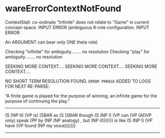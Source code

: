 # wareErrorContextNotFound
ContextStall: co-ordinate "Infinite" does not relate to "Game" in current concept-space. INPUT ERROR (ambiguous θ-role configuration. INPUT ERROR:

An ARGUMENT can bear only ONE theta role)

Checking "infinite" for ambiguity........ no resolution
Checking "play" for ambiguity........ no resolution

SEEKING MORE CONTEXT....
SEEKING MORE CONTEXT....
SEEKING MORE CONTEXT....

NO SHORT TERM RESOLUTION FOUND. `ERROR PHRASE` ADDED TO LOGS FOR NEXT RE-PARSE:

“A finite game is played for the purpose of winning, an infinite game for the purpose of continuing the play.”

---

(S (NP It)
   (VP is)
   (SBAR as
         (S (SBAR though
                  (S (NP I)
                     (VP can
                         (VP (ADVP only)
                             speak
                             (PP by
                                 (NP (NP analogy)
                                     , but
                                     (NP it)))))))
            is like
            (S (NP I)
               (VP have
                   (VP found
                       (NP my voice)))))))
                       
---
